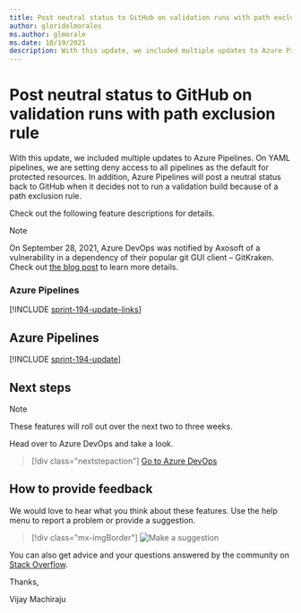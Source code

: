 ```yaml
---
title: Post neutral status to GitHub on validation runs with path exclusion rule 
author: gloridelmorales
ms.author: glmorale
ms.date: 10/19/2021
description: With this update, we included multiple updates to Azure Pipelines.
---
```


# Post neutral status to GitHub on validation runs with path exclusion rule 

With this update, we included multiple updates to Azure Pipelines. On YAML pipelines, we are setting deny access to all pipelines as the default for protected resources. In addition, Azure Pipelines will post a neutral status back to GitHub when it decides not to run a validation build because of a path exclusion rule. 

Check out the following feature descriptions for details.

> [!NOTE]
> On September 28, 2021, Azure DevOps was notified by Axosoft of a vulnerability in a dependency of their popular git GUI client – GitKraken. Check out [the blog post](https://devblogs.microsoft.com/devops/azure-devops-response-to-gitkraken-ssh-bug/) to learn more details. 
### Azure Pipelines

[!INCLUDE [sprint-194-update-links](includes/pipelines/sprint-194-update-links.md)]

## Azure Pipelines

[!INCLUDE [sprint-194-update](includes/pipelines/sprint-194-update.md)]


## Next steps

> [!NOTE]
> These features will roll out over the next two to three weeks.

Head over to Azure DevOps and take a look.

> [!div class="nextstepaction"] 
> [Go to Azure DevOps](https://go.microsoft.com/fwlink/?LinkId=307137&campaign=o~msft~docs~product-vsts~release-notes)

## How to provide feedback

We would love to hear what you think about these features. Use the help menu to report a problem or provide a suggestion.

> [!div class="mx-imgBorder"] 
> ![Make a suggestion](../media/make-a-suggestion.png)

You can also get advice and your questions answered by the community on [Stack Overflow](https://stackoverflow.com/questions/tagged/azure-devops).

Thanks,

Vijay Machiraju